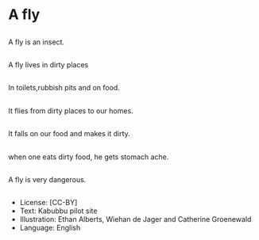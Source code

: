 # A fly

##
A fly is an insect.

##
A fly lives in dirty
places

##
In toilets,rubbish pits
and on food.

##
It flies from dirty places
to our homes.

##
It falls on our food and
makes it dirty.

##
when one eats dirty food, he gets
stomach ache.

##
A fly is very dangerous.

##
* License: [CC-BY]
* Text: Kabubbu pilot site
* Illustration: Ethan Alberts, Wiehan de Jager and
Catherine Groenewald
* Language: English
